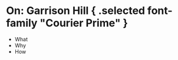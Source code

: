<h1 class=selected>
  On: Garrison Hill
  {
  .selected
  font-family "Courier Prime"
  }
</h1>

<ul>
  <li>What</li>
  <li>Why</li>
  <li>How</li>
</ul>
